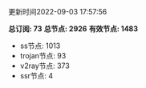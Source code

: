 更新时间2022-09-03 17:57:56

**总订阅: 73**
**总节点: 2926**
**有效节点: 1483**
- ss节点: 1013
- trojan节点: 93
- v2ray节点: 373
- ssr节点: 4

